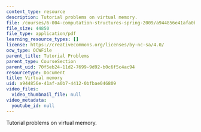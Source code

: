 ```yaml
---
content_type: resource
description: Tutorial problems on virtual memory.
file: /courses/6-004-computation-structures-spring-2009/a944856e41afa0b744120bfbae046809_MIT6_004s09_tutor17.pdf
file_size: 44850
file_type: application/pdf
learning_resource_types: []
license: https://creativecommons.org/licenses/by-nc-sa/4.0/
ocw_type: OCWFile
parent_title: Tutorial Problems
parent_type: CourseSection
parent_uid: 70f5eb24-11d2-7699-9d92-b0c6f5c4ac94
resourcetype: Document
title: Virtual memory
uid: a944856e-41af-a0b7-4412-0bfbae046809
video_files:
  video_thumbnail_file: null
video_metadata:
  youtube_id: null
---
```

Tutorial problems on virtual memory.